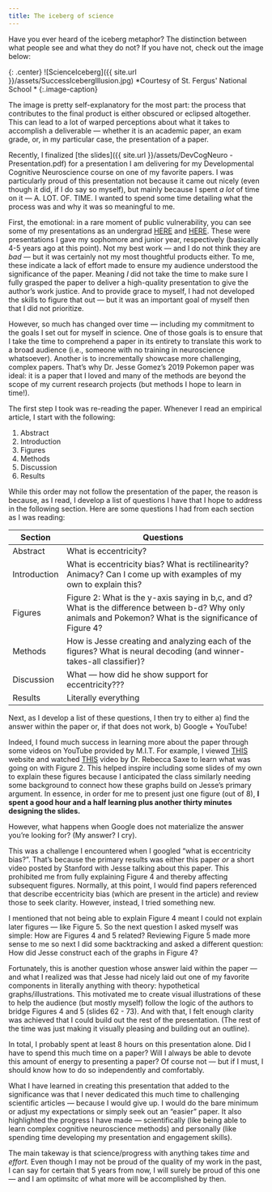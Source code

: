 ```yaml
---
title: The iceberg of science
---
```


Have you ever heard of the iceberg metaphor? The distinction between what people see and what they do not? If you have not, check out the image below:

{: .center}
![ScienceIceberg]({{ site.url }}/assets/SuccessIcebergIllusion.jpg)
*Courtesy of St. Fergus' National School *
{:.image-caption}

The image is pretty self-explanatory for the most part: the process that contributes to the final product is either obscured or eclipsed altogether. This can lead to a lot of warped perceptions about what it takes to accomplish a deliverable — whether it is an academic paper, an exam grade, or, in my particular case, the presentation of a paper. 

Recently, I finalized [the slides]({{ site.url }}/assets/DevCogNeuro - Presentation.pdf) for a presentation I am delivering for my Developmental Cognitive Neuroscience course on one of my favorite papers. I was particularly proud of this presentation not because it came out nicely (even though it did, if I do say so myself), but mainly because I spent *a lot* of time on it — A. LOT. OF. TIME. I wanted to spend some time detailing what the process was and why it was so meaningful to me. 

First, the emotional: in a rare moment of public vulnerability, you can see some of my presentations as an undergrad [HERE](https://docs.google.com/presentation/d/18x72RQddHfE2daRXkm3gezSzBGqFspaVF93hPjGkEno/edit#slide=id.g1103b59ad7_0_46) and [HERE](https://docs.google.com/presentation/d/1J1K6sLeR7B99z0ZTwkBCgLk0OKLZJm1z2u9bUctn280/edit#slide=id.p). These were presentations I gave my sophomore and junior year, respectively (basically 4-5 years ago at this point). Not my best work — and I do not think they are *bad* — but it was certainly not my most thoughtful products either. To me, these indicate a lack of effort made to ensure my audience understood the significance of the paper. Meaning *I* did not take the time to make sure I fully grasped the paper to deliver a high-quality presentation to give the author’s work justice. And to provide grace to myself, I had not developed the skills to figure that out — but it was an important goal of myself then that I did not prioritize.

However, so much has changed over time — including my commitment to the goals I set out for myself in science. One of those goals is to ensure that I take the time to comprehend a paper in its entirety to translate this work to a broad audience (i.e., someone with no training in neuroscience whatsoever). Another is to incrementally showcase more challenging, complex papers. That’s why Dr. Jesse Gomez’s 2019 Pokemon paper was ideal: it is a paper that I loved and many of the methods are beyond the scope of my current research projects (but methods I hope to learn in time!). 

The first step I took was re-reading the paper. Whenever I read an empirical article, I start with the following:
1. Abstract
2. Introduction
3. Figures 
4. Methods
5. Discussion
6. Results   

While this order may not follow the presentation of the paper, the reason is because, as I read, I develop a list of questions I have that I hope to address in the following section. Here are some questions I had from each section as I was reading:

| Section    | Questions |
| ----------- | ----------- |
| Abstract     | What is eccentricity?   |
| Introduction   |  What is eccentricity bias? What is rectilinearity? Animacy? Can I come up with examples of my own to explain this? |
| Figures     | Figure 2: What is the y-axis saying in b,c, and d? What is the difference between b-d? Why only animals and Pokemon? What is the significance of Figure 4? |
| Methods  | How is Jesse creating and analyzing each of the figures? What is neural decoding (and winner-takes-all classifier)?  |
| Discussion  | What — how did he show support for eccentricity???  |
| Results  | Literally everything |

Next, as I develop a list of these questions, I then try to either a) find the answer within the paper or, if that does not work, b) Google + YouTube! 

Indeed, I found much success in learning more about the paper through some videos on YouTube provided by M.I.T. For example, I viewed [THIS](http://www.fmri4newbies.com/tutorial-7) website and watched [THIS](https://www.youtube.com/watch?v=bQhg8H6iS_s&t=939s) video by Dr. Rebecca Saxe to learn what was going on with Figure 2. This helped inspire including some slides of my own to explain these figures because I anticipated the class similarly needing some background to connect how these graphs build on Jesse’s primary argument. In essence, in order for me to present just one figure (out of 8), **I spent a good hour and a half learning plus another thirty minutes designing the slides.** 

However, what happens when Google does not materialize the answer you’re looking for? (My answer? I cry). 

This was a challenge I encountered when I googled “what is eccentricity bias?”. That’s because the primary results was either this paper *or* a short video posted by Stanford with Jesse talking about this paper. This prohibited me from fully explaining Figure 4 and thereby affecting subsequent figures. Normally, at this point, I would find papers referenced that describe eccentricity bias (which are present in the article) and review those to seek clarity. However, instead, I tried something new. 

I mentioned that not being able to explain Figure 4 meant I could not explain later figures — like Figure 5. So the next question I asked myself was simple: How are Figures 4 and 5 related? Reviewing Figure 5 made more sense to me so next I did some backtracking and asked a different question: How did Jesse construct each of the graphs in Figure 4? 

Fortunately, this is another question whose answer laid within the paper — and what I realized was that Jesse had nicely laid out one of my favorite components in literally anything with theory: hypothetical graphs/illustrations. This motivated me to create visual illustrations of these to help the audience (but mostly myself) follow the logic of the authors to bridge Figures 4 and 5 (slides 62 - 73). And with that, I felt enough clarity was achieved that I could build out the rest of the presentation. (The rest of the time was just making it visually pleasing and building out an outline). 

In total, I probably spent at least 8 hours on this presentation alone. Did I have to spend this much time on a paper? Will I always be able to devote this amount of energy to presenting a paper? Of course not — but if I must, I should know how to do so independently and comfortably.

What I have learned in creating this presentation that added to the significance was that I never dedicated this much time to challenging scientific articles — because I would give up. I would do the bare minimum or adjust my expectations or simply seek out an “easier” paper. It also highlighted the progress I have made — scientifically (like being able to learn complex cognitive neuroscience methods) and personally (like spending time developing my presentation and engagement skills). 

The main takeway is that science/progress with anything takes *time* and *effort.* Even though I may not be proud of the quality of my work in the past, I can say for certain that 5 years from now, I will surely be proud of this one — and I am optimsitc of what more will be accomplished by then. 
